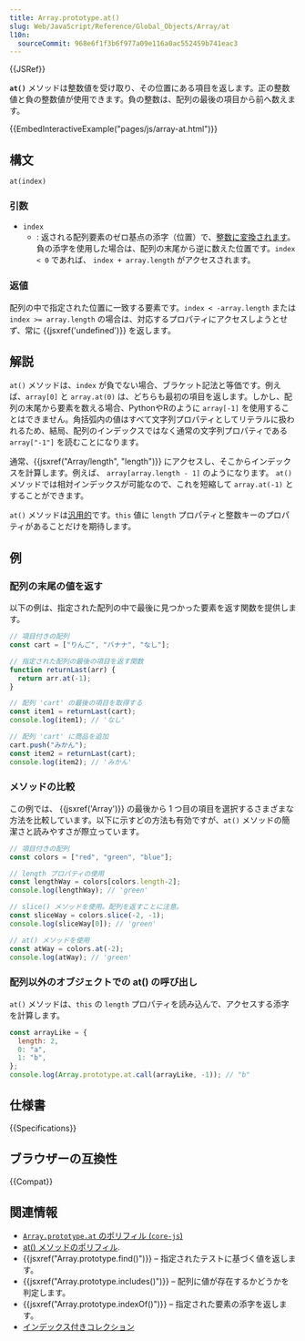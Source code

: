 ```yaml
---
title: Array.prototype.at()
slug: Web/JavaScript/Reference/Global_Objects/Array/at
l10n:
  sourceCommit: 968e6f1f3b6f977a09e116a0ac552459b741eac3
---
```


{{JSRef}}

**`at()`** メソッドは整数値を受け取り、その位置にある項目を返します。正の整数値と負の整数値が使用できます。負の整数は、配列の最後の項目から前へ数えます。

{{EmbedInteractiveExample("pages/js/array-at.html")}}

## 構文

```js-nolint
at(index)
```

### 引数

- `index`
  - : 返される配列要素のゼロ基点の添字（位置）で、[整数に変換されます](/ja/docs/Web/JavaScript/Reference/Global_Objects/Number#integer_conversion)。負の添字を使用した場合は、配列の末尾から逆に数えた位置です。`index < 0` であれば、 `index + array.length` がアクセスされます。

### 返値

配列の中で指定された位置に一致する要素です。`index < -array.length` または `index >= array.length` の場合は、対応するプロパティにアクセスしようとせず、常に {{jsxref('undefined')}} を返します。

## 解説

`at()` メソッドは、`index` が負でない場合、ブラケット記法と等価です。例えば、`array[0]` と `array.at(0)` は、どちらも最初の項目を返します。しかし、配列の末尾から要素を数える場合、PythonやRのように `array[-1]` を使用することはできません。角括弧内の値はすべて文字列プロパティとしてリテラルに扱われるため、結局、配列のインデックスではなく通常の文字列プロパティである `array["-1"]` を読むことになります。

通常、{{jsxref("Array/length", "length")}} にアクセスし、そこからインデックスを計算します。例えば、 `array[array.length - 1]` のようになります。 `at()` メソッドでは相対インデックスが可能なので、これを短縮して `array.at(-1)` とすることができます。

`at()` メソッドは[汎用的](/ja/docs/Web/JavaScript/Reference/Global_Objects/Array#generic_array_methods)です。`this` 値に `length` プロパティと整数キーのプロパティがあることだけを期待します。

## 例

### 配列の末尾の値を返す

以下の例は、指定された配列の中で最後に見つかった要素を返す関数を提供します。

```js
// 項目付きの配列
const cart = ["りんご", "バナナ", "なし"];

// 指定された配列の最後の項目を返す関数
function returnLast(arr) {
  return arr.at(-1);
}

// 配列 'cart' の最後の項⽬を取得する
const item1 = returnLast(cart);
console.log(item1); // 'なし'

// 配列 'cart' に商品を追加
cart.push("みかん");
const item2 = returnLast(cart);
console.log(item2); // 'みかん'
```

### メソッドの比較

この例では、 {{jsxref('Array')}} の最後から 1 つ目の項目を選択するさまざまな方法を比較しています。以下に示すどの方法も有効ですが、`at()` メソッドの簡潔さと読みやすさが際立っています。

```js
// 項目付きの配列
const colors = ["red", "green", "blue"];

// length プロパティの使用
const lengthWay = colors[colors.length-2];
console.log(lengthWay); // 'green'

// slice() メソッドを使用。配列を返すことに注意。
const sliceWay = colors.slice(-2, -1);
console.log(sliceWay[0]); // 'green'

// at() メソッドを使用
const atWay = colors.at(-2);
console.log(atWay); // 'green'
```

### 配列以外のオブジェクトでの at() の呼び出し

`at()` メソッドは、`this` の `length` プロパティを読み込んで、アクセスする添字を計算します。

```js
const arrayLike = {
  length: 2,
  0: "a",
  1: "b",
};
console.log(Array.prototype.at.call(arrayLike, -1)); // "b"
```

## 仕様書

{{Specifications}}

## ブラウザーの互換性

{{Compat}}

## 関連情報

- [`Array.prototype.at` のポリフィル (`core-js`)](https://github.com/zloirock/core-js#relative-indexing-method)
- [at() メソッドのポリフィル](https://github.com/tc39/proposal-relative-indexing-method#polyfill).
- {{jsxref("Array.prototype.find()")}} – 指定されたテストに基づく値を返します。
- {{jsxref("Array.prototype.includes()")}} – 配列に値が存在するかどうかを判定します。
- {{jsxref("Array.prototype.indexOf()")}} – 指定された要素の添字を返します。
- [インデックス付きコレクション](/ja/docs/Web/JavaScript/Guide/Indexed_collections)
